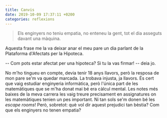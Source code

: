 ```yaml
---
title: Canvis
date: 2019-10-09 17:37:11 +0200
categories: reflexions
---
```


> Els enginyers no teniu empatia, no enteneu la gent, tot el dia asseguts davant una màquina.

Aquesta frase me la va deixar anar el meu pare un dia parlant de la Plataforma d'Afectats per la Hipoteca. 

-- Com pots estar afectat per una hipoteca? Si tu la vas firmar! -- deia jo.

No m'ho tingueu en compte, devia tenir 18 anys llavors, però la resposa de mon pare se'm va quedar marcada. La trobava injusta, ja llavors. És cert que vaig estudiar enginyeria informàtica, però l'única part de les matemàtiques que se m'ha donat mai bé era càlcul mental. Les notes més baixes de la meva carrera les vaig treure precisament en assignatures on les matemàtiques tenien un pes important. Ni tan sols se'm donen bé les *escape rooms*! Però, sobretot: què vol dir aquest prejudici tan bèstia? Com que els enginyers no tenen empatia?
